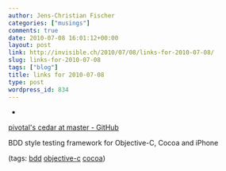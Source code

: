 ```yaml
---
author: Jens-Christian Fischer
categories: ["musings"]
comments: true
date: 2010-07-08 16:01:12+00:00
layout: post
link: http://invisible.ch/2010/07/08/links-for-2010-07-08/
slug: links-for-2010-07-08
tags: ["blog"]
title: links for 2010-07-08
type: post
wordpress_id: 834
---
```


  * 
                

[pivotal's cedar at master - GitHub](http://github.com/pivotal/Cedar)


                

BDD style testing framework for Objective-C, Cocoa and iPhone


                

(tags: [bdd](http://delicious.com/jaycee/bdd) [objective-c](http://delicious.com/jaycee/objective-c) [cocoa](http://delicious.com/jaycee/cocoa))


            
